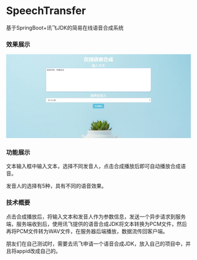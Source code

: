 # SpeechTransfer
基于SpringBoot+讯飞JDK的简易在线语音合成系统

### 效果展示

![](https://github.com/Resulte/SpeechTransfer/blob/master/show.jpg)

### 功能展示

文本输入框中输入文本，选择不同发音人，点击合成播放后即可自动播放合成语音。

发音人的选择有5种，具有不同的语音效果。

### 技术概要

点击合成播放后，将输入文本和发音人作为参数信息，发送一个异步请求到服务端，服务端收到后，使用讯飞提供的语音合成JDK将文本转换为PCM文件，然后再将PCM文件转为WAV文件，在服务器后端播放，数据流传回客户端。

朋友们在自己测试时，需要去讯飞申请一个语音合成JDK，放入自己的项目中，并且将appid改成自己的。

